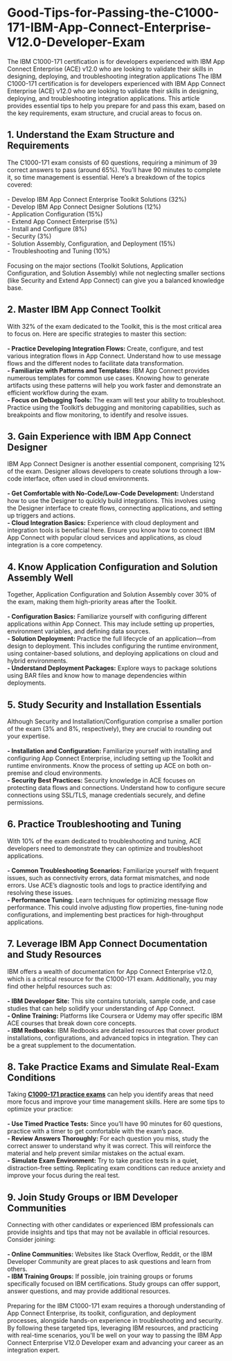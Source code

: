 # Good-Tips-for-Passing-the-C1000-171-IBM-App-Connect-Enterprise-V12.0-Developer-Exam
The IBM C1000-171 certification is for developers experienced with IBM App Connect Enterprise (ACE) v12.0 who are looking to validate their skills in designing, deploying, and troubleshooting integration applications
The IBM C1000-171 certification is for developers experienced with IBM App Connect Enterprise (ACE) v12.0 who are looking to validate their skills in designing, deploying, and troubleshooting integration applications. This article provides essential tips to help you prepare for and pass this exam, based on the key requirements, exam structure, and crucial areas to focus on.<br />
<h2>
	1. Understand the Exam Structure and Requirements
</h2>
The C1000-171 exam consists of 60 questions, requiring a minimum of 39 correct answers to pass (around 65%). You’ll have 90 minutes to complete it, so time management is essential. Here’s a breakdown of the topics covered:<br />
<br />
- Develop IBM App Connect Enterprise Toolkit Solutions (32%)<br />
- Develop IBM App Connect Designer Solutions (12%)<br />
- Application Configuration (15%)<br />
- Extend App Connect Enterprise (5%)<br />
- Install and Configure (8%)<br />
- Security (3%)<br />
- Solution Assembly, Configuration, and Deployment (15%)<br />
- Troubleshooting and Tuning (10%)<br />
<br />
Focusing on the major sections (Toolkit Solutions, Application Configuration, and Solution Assembly) while not neglecting smaller sections (like Security and Extend App Connect) can give you a balanced knowledge base.<br />
<h2>
	2. Master IBM App Connect Toolkit
</h2>
With 32% of the exam dedicated to the Toolkit, this is the most critical area to focus on. Here are specific strategies to master this section:<br />
<br />
<strong>- Practice Developing Integration Flows: </strong>Create, configure, and test various integration flows in App Connect. Understand how to use message flows and the different nodes to facilitate data transformation.<br />
<strong>- Familiarize with Patterns and Templates:</strong> IBM App Connect provides numerous templates for common use cases. Knowing how to generate artifacts using these patterns will help you work faster and demonstrate an efficient workflow during the exam.<br />
<strong>- Focus on Debugging Tools:</strong> The exam will test your ability to troubleshoot. Practice using the Toolkit’s debugging and monitoring capabilities, such as breakpoints and flow monitoring, to identify and resolve issues.<br />
<h2>
	3. Gain Experience with IBM App Connect Designer
</h2>
IBM App Connect Designer is another essential component, comprising 12% of the exam. Designer allows developers to create solutions through a low-code interface, often used in cloud environments.<br />
<br />
<strong>- Get Comfortable with No-Code/Low-Code Development:</strong> Understand how to use the Designer to quickly build integrations. This involves using the Designer interface to create flows, connecting applications, and setting up triggers and actions.<br />
<strong>- Cloud Integration Basics:</strong> Experience with cloud deployment and integration tools is beneficial here. Ensure you know how to connect IBM App Connect with popular cloud services and applications, as cloud integration is a core competency.<br />
<h2>
	4. Know Application Configuration and Solution Assembly Well
</h2>
Together, Application Configuration and Solution Assembly cover 30% of the exam, making them high-priority areas after the Toolkit.<br />
<br />
<strong>- Configuration Basics:</strong> Familiarize yourself with configuring different applications within App Connect. This may include setting up properties, environment variables, and defining data sources.<br />
<strong>- Solution Deployment:</strong> Practice the full lifecycle of an application—from design to deployment. This includes configuring the runtime environment, using container-based solutions, and deploying applications on cloud and hybrid environments.<br />
<strong>- Understand Deployment Packages:</strong> Explore ways to package solutions using BAR files and know how to manage dependencies within deployments.<br />
<h2>
	5. Study Security and Installation Essentials
</h2>
Although Security and Installation/Configuration comprise a smaller portion of the exam (3% and 8%, respectively), they are crucial to rounding out your expertise.<br />
<br />
<strong>- Installation and Configuration:</strong> Familiarize yourself with installing and configuring App Connect Enterprise, including setting up the Toolkit and runtime environments. Know the process of setting up ACE on both on-premise and cloud environments.<br />
<strong>- Security Best Practices:</strong> Security knowledge in ACE focuses on protecting data flows and connections. Understand how to configure secure connections using SSL/TLS, manage credentials securely, and define permissions.<br />
<h2>
	6. Practice Troubleshooting and Tuning
</h2>
With 10% of the exam dedicated to troubleshooting and tuning, ACE developers need to demonstrate they can optimize and troubleshoot applications.<br />
<br />
<strong>- Common Troubleshooting Scenarios:</strong> Familiarize yourself with frequent issues, such as connectivity errors, data format mismatches, and node errors. Use ACE’s diagnostic tools and logs to practice identifying and resolving these issues.<br />
<strong>- Performance Tuning:</strong> Learn techniques for optimizing message flow performance. This could involve adjusting flow properties, fine-tuning node configurations, and implementing best practices for high-throughput applications.<br />
<h2>
	7. Leverage IBM App Connect Documentation and Study Resources
</h2>
IBM offers a wealth of documentation for App Connect Enterprise v12.0, which is a critical resource for the C1000-171 exam. Additionally, you may find other helpful resources such as:<br />
<br />
<strong>- IBM Developer Site:</strong> This site contains tutorials, sample code, and case studies that can help solidify your understanding of App Connect.<br />
<strong>- Online Training:</strong> Platforms like Coursera or Udemy may offer specific IBM ACE courses that break down core concepts.<br />
<strong>- IBM Redbooks:</strong> IBM Redbooks are detailed resources that cover product installations, configurations, and advanced topics in integration. They can be a great supplement to the documentation.<br />
<h2>
	8. Take Practice Exams and Simulate Real-Exam Conditions
</h2>
Taking <a href="https://www.dumpsinfo.com/exam/c1000-171/" target="_blank"><strong>C1000-171 </strong><strong>practice exams</strong></a> can help you identify areas that need more focus and improve your time management skills. Here are some tips to optimize your practice:<br />
<br />
<strong>- Use Timed Practice Tests:</strong> Since you’ll have 90 minutes for 60 questions, practice with a timer to get comfortable with the exam’s pace.<br />
<strong>- Review Answers Thoroughly:</strong> For each question you miss, study the correct answer to understand why it was correct. This will reinforce the material and help prevent similar mistakes on the actual exam.<br />
<strong>- Simulate Exam Environment:</strong> Try to take practice tests in a quiet, distraction-free setting. Replicating exam conditions can reduce anxiety and improve your focus during the real test.<br />
<h2>
	9. Join Study Groups or IBM Developer Communities
</h2>
Connecting with other candidates or experienced IBM professionals can provide insights and tips that may not be available in official resources. Consider joining:<br />
<br />
<strong>- Online Communities:</strong> Websites like Stack Overflow, Reddit, or the IBM Developer Community are great places to ask questions and learn from others.<br />
<strong>- IBM Training Groups:</strong> If possible, join training groups or forums specifically focused on IBM certifications. Study groups can offer support, answer questions, and may provide additional resources.<br />
<br />
Preparing for the IBM C1000-171 exam requires a thorough understanding of App Connect Enterprise, its toolkit, configuration, and deployment processes, alongside hands-on experience in troubleshooting and security. By following these targeted tips, leveraging IBM resources, and practicing with real-time scenarios, you'll be well on your way to passing the IBM App Connect Enterprise V12.0 Developer exam and advancing your career as an integration expert.<br />
